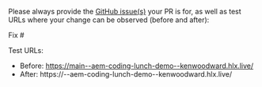 Please always provide the [GitHub issue(s)](../issues) your PR is for, as well as test URLs where your change can be observed (before and after):

Fix #<gh-issue-id>

Test URLs:
- Before: https://main--aem-coding-lunch-demo--kenwoodward.hlx.live/
- After: https://<branch>--aem-coding-lunch-demo--kenwoodward.hlx.live/
